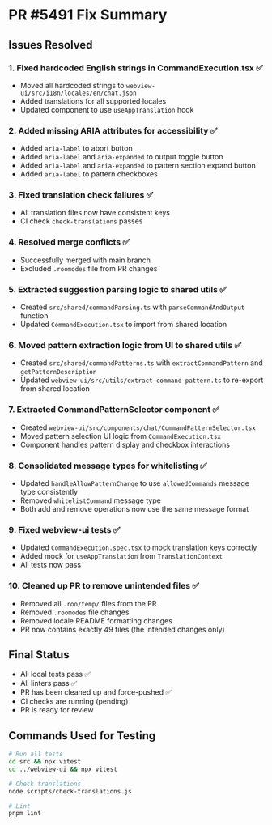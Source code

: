 # PR #5491 Fix Summary

## Issues Resolved

### 1. Fixed hardcoded English strings in CommandExecution.tsx ✅

- Moved all hardcoded strings to `webview-ui/src/i18n/locales/en/chat.json`
- Added translations for all supported locales
- Updated component to use `useAppTranslation` hook

### 2. Added missing ARIA attributes for accessibility ✅

- Added `aria-label` to abort button
- Added `aria-label` and `aria-expanded` to output toggle button
- Added `aria-label` and `aria-expanded` to pattern section expand button
- Added `aria-label` to pattern checkboxes

### 3. Fixed translation check failures ✅

- All translation files now have consistent keys
- CI check `check-translations` passes

### 4. Resolved merge conflicts ✅

- Successfully merged with main branch
- Excluded `.roomodes` file from PR changes

### 5. Extracted suggestion parsing logic to shared utils ✅

- Created `src/shared/commandParsing.ts` with `parseCommandAndOutput` function
- Updated `CommandExecution.tsx` to import from shared location

### 6. Moved pattern extraction logic from UI to shared utils ✅

- Created `src/shared/commandPatterns.ts` with `extractCommandPattern` and `getPatternDescription`
- Updated `webview-ui/src/utils/extract-command-pattern.ts` to re-export from shared location

### 7. Extracted CommandPatternSelector component ✅

- Created `webview-ui/src/components/chat/CommandPatternSelector.tsx`
- Moved pattern selection UI logic from `CommandExecution.tsx`
- Component handles pattern display and checkbox interactions

### 8. Consolidated message types for whitelisting ✅

- Updated `handleAllowPatternChange` to use `allowedCommands` message type consistently
- Removed `whitelistCommand` message type
- Both add and remove operations now use the same message format

### 9. Fixed webview-ui tests ✅

- Updated `CommandExecution.spec.tsx` to mock translation keys correctly
- Added mock for `useAppTranslation` from `TranslationContext`
- All tests now pass

### 10. Cleaned up PR to remove unintended files ✅

- Removed all `.roo/temp/` files from the PR
- Removed `.roomodes` file changes
- Removed locale README formatting changes
- PR now contains exactly 49 files (the intended changes only)

## Final Status

- All local tests pass ✅
- All linters pass ✅
- PR has been cleaned up and force-pushed ✅
- CI checks are running (pending)
- PR is ready for review

## Commands Used for Testing

```bash
# Run all tests
cd src && npx vitest
cd ../webview-ui && npx vitest

# Check translations
node scripts/check-translations.js

# Lint
pnpm lint
```
